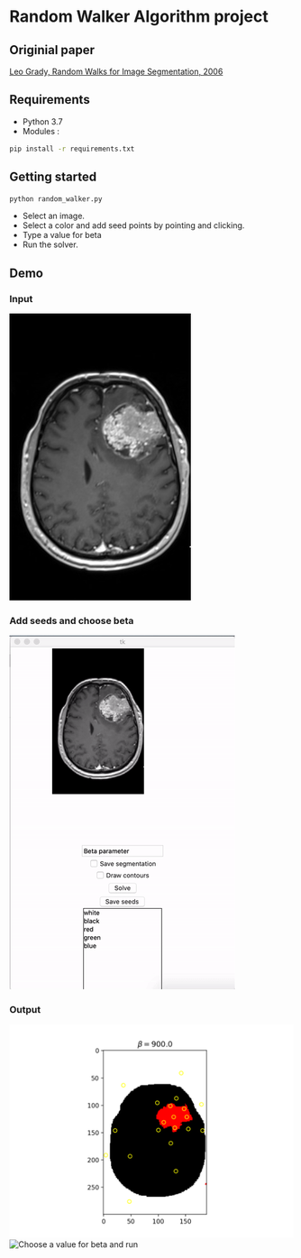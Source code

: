 # Random Walker Algorithm project

## Originial paper 

[Leo Grady, Random Walks for Image Segmentation, 2006](http://vision.cse.psu.edu/people/chenpingY/paper/grady2006random.pdf)

## Requirements
* Python 3.7
* Modules :
```bash
pip install -r requirements.txt
```

## Getting started

```bash
python random_walker.py
```

* Select an image.
* Select a color and add seed points by pointing and clicking.
* Type a value for beta
* Run the solver. 

## Demo
### Input 
![Input](demo/input.jpg)
### Add seeds and choose beta
![Add seeds and choose bet](demo/demo.gif)
### Output
![Contours](demo/output_colours.png)
![Choose a value for beta and run](demo/outût_contours.png)